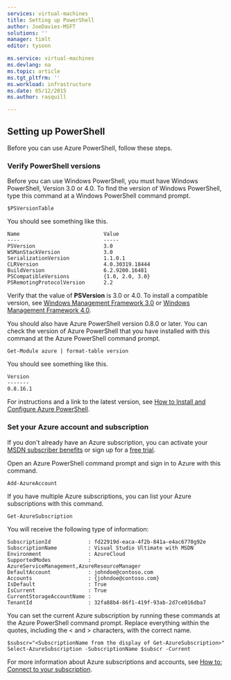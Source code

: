 ```yaml
---
services: virtual-machines
title: Setting up PowerShell
author: JoeDavies-MSFT
solutions: ''
manager: timlt
editor: tysonn

ms.service: virtual-machines
ms.devlang: na
ms.topic: article
ms.tgt_pltfrm: ''
ms.workload: infrastructure
ms.date: 05/12/2015
ms.author: rasquill

---
```

## Setting up PowerShell
Before you can use Azure PowerShell, follow these steps.

### Verify PowerShell versions
Before you can use Windows PowerShell, you must have Windows PowerShell, Version 3.0 or 4.0. To find the version of Windows PowerShell, type this command at a Windows PowerShell command prompt.

    $PSVersionTable

You should see something like this.

    Name                           Value
    ----                           -----
    PSVersion                      3.0
    WSManStackVersion              3.0
    SerializationVersion           1.1.0.1
    CLRVersion                     4.0.30319.18444
    BuildVersion                   6.2.9200.16481
    PSCompatibleVersions           {1.0, 2.0, 3.0}
    PSRemotingProtocolVersion      2.2

Verify that the value of **PSVersion** is 3.0 or 4.0. To install a compatible version, see [Windows Management Framework 3.0](http://www.microsoft.com/download/details.aspx?id=34595) or [Windows Management Framework 4.0](http://www.microsoft.com/download/details.aspx?id=40855).

You should also have Azure PowerShell version 0.8.0 or later. You can check the version of Azure PowerShell that you have installed with this command at the Azure PowerShell command prompt.

    Get-Module azure | format-table version

You should see something like this.

    Version
    -------
    0.8.16.1

For instructions and a link to the latest version, see [How to Install and Configure Azure PowerShell](/powershell/azureps-cmdlets-docs).

### Set your Azure account and subscription
If you don't already have an Azure subscription, you can activate your [MSDN subscriber benefits](https://azure.microsoft.com/pricing/member-offers/msdn-benefits-details/) or sign up for a [free trial](https://azure.microsoft.com/pricing/free-trial/).

Open an Azure PowerShell command prompt and sign in to Azure with this command.

    Add-AzureAccount

If you have multiple Azure subscriptions, you can list your Azure subscriptions with this command.

    Get-AzureSubscription

You will receive the following type of information:

    SubscriptionId            : fd22919d-eaca-4f2b-841a-e4ac6770g92e
    SubscriptionName          : Visual Studio Ultimate with MSDN
    Environment               : AzureCloud
    SupportedModes            : AzureServiceManagement,AzureResourceManager
    DefaultAccount            : johndoe@contoso.com
    Accounts                  : {johndoe@contoso.com}
    IsDefault                 : True
    IsCurrent                 : True
    CurrentStorageAccountName : 
    TenantId                  : 32fa88b4-86f1-419f-93ab-2d7ce016dba7

You can set the current Azure subscription by running these commands at the Azure PowerShell command prompt. Replace everything within the quotes, including the < and > characters, with the correct name.

    $subscr="<SubscriptionName from the display of Get-AzureSubscription>"
    Select-AzureSubscription -SubscriptionName $subscr -Current    

For more information about Azure subscriptions and accounts, see [How to: Connect to your subscription](/powershell/azureps-cmdlets-docs#Connect).

